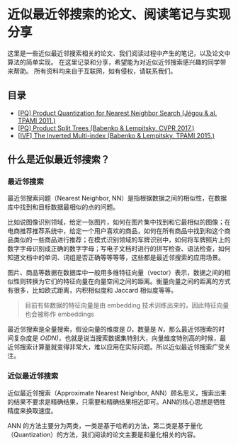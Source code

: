 # 近似最近邻搜索的论文、阅读笔记与实现分享

这里是一些近似最近邻搜索相关的论文、我们阅读过程中产生的笔记，以及论文中算法的简单实现。
在这里记录和分享，希望能为对近似近邻搜索感兴趣的同学带来帮助。
所有资料均来自于互联网，如有侵权，请联系我们。

目录
---
- [[PQ] Product Quantization for Nearest Neighbor Search (Jégou & al. TPAMI 2011.)](./papers/Product_Quantization_for_Nearest_Neighbor_Search.pdf)
- [[PQ] Product Split Trees (Babenko & Lempitsky. CVPR 2017.)](./papers/Product_Split_Trees.pdf)
- [[IVF] The Inverted Multi-index (Babenko & Lempitsky. TPAMI 2015.)](./papers/The_Inverted_Multi-Index.pdf)

## 什么是近似最近邻搜索？

### 最近邻搜索

最近邻搜索问题（Nearest Neighbor, NN）是指根据数据之间的相似性，在数据库中找到和目标数据最相似的点的问题。

比如说图像识别领域，给定一张图片，如何在图片集中找到和它最相似的图像；在电商推荐推荐系统中，给定一个用户喜欢的商品，如何在所有商品中找到和这个商品类似的一些商品进行推荐；在模式识别领域的车牌识别中，如何将车牌照片上的数字字母识别成正确的数字字母；写电子文档时进行的拼写检查、语法检查，如何知道文档中的单词、词组是否正确等等等等，这些都是最近邻搜索的应用场景。

图片、商品等数据在数据库中一般用多维特征向量（vector）表示，数据之间的相似性则转换为它们的特征向量在向量空间之间的距离。衡量向量之间的距离的方式有很多，比如欧式距离，内积相似度和 Jaccard 相似度等等。

> 目前有些数据的特征向量是由 embedding 技术训练出来的，因此特征向量也会被称作 embeddings

最近邻搜索是全量搜索，假设向量的维度是 *D*，数量是 *N*，那么最近邻搜索的时间复杂度是 *O(DN)*，也就是说当搜索数据集特别大，向量维度特别高的时候，最近邻搜索计算量就变得非常大，难以应用在实际问题。所以近似最近邻搜索广受关注。

### 近似最近邻搜索

近似最近邻搜索（Approximate Nearest Neighbor, ANN）顾名思义，搜索出来的结果不要求是精确结果，只需要和精确结果相近即可。ANN的核心思想是牺牲精度来换取速度。

ANN 的方法主要分为两类，一类是基于哈希的方法，第二类是基于量化（Quantization）的方法，我们阅读的论文主要是和量化相关的内容。
